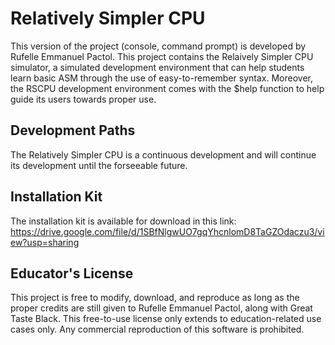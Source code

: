 # Relatively Simpler CPU
This version of the project (console, command prompt) is developed by Rufelle Emmanuel Pactol. This project contains the Relaively Simpler CPU simulator, a simulated development environment that can help students learn basic ASM through the use of easy-to-remember syntax. Moreover, the RSCPU development environment comes with the $help function to help guide its users towards proper use.

## Development Paths
The Relatively Simpler CPU is a continuous development and will continue its development until the forseeable future.

## Installation Kit
The installation kit is available for download in this link: https://drive.google.com/file/d/1SBfNlgwUO7gqYhcnlomD8TaGZOdaczu3/view?usp=sharing

## Educator's License
This project is free to modify, download, and reproduce as long as the proper credits are still given to Rufelle Emmanuel Pactol, along with Great Taste Black. This free-to-use license only extends to education-related use cases only. Any commercial reproduction of this software is prohibited. 
